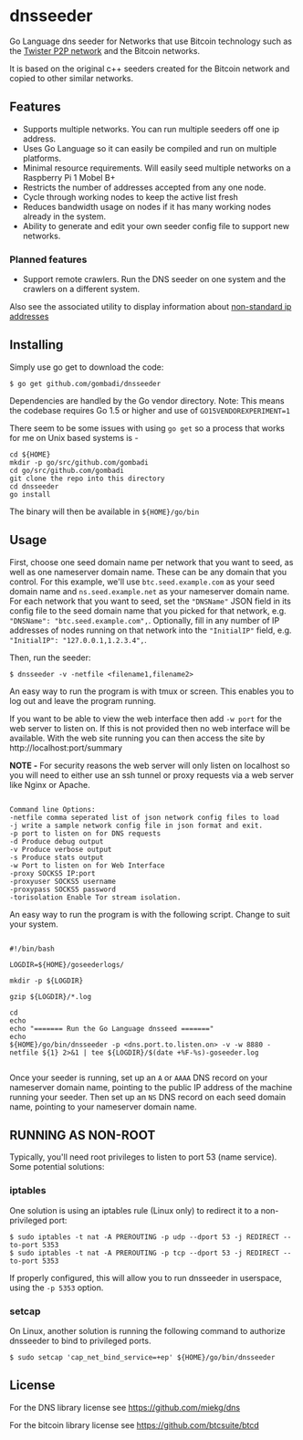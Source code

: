 # dnsseeder
Go Language dns seeder for Networks that use Bitcoin technology such as the [Twister P2P network](http://twister.net.co/) and the Bitcoin networks.

It is based on the original c++ seeders created for the Bitcoin network and copied to other similar networks.

## Features

* Supports multiple networks. You can run multiple seeders off one ip address.
* Uses Go Language so it can easily be compiled and run on multiple platforms.
* Minimal resource requirements. Will easily seed multiple networks on a Raspberry Pi 1 Mobel B+
* Restricts the number of addresses accepted from any one node.
* Cycle through working nodes to keep the active list fresh
* Reduces bandwidth usage on nodes if it has many working nodes already in the system.
* Ability to generate and edit your own seeder config file to support new networks.

### Planned features

* Support remote crawlers. Run the DNS seeder on one system and the crawlers on a different system.


Also see the associated utility to display information about [non-standard ip addresses](https://github.com/gombadi/nonstd/)



## Installing

Simply use go get to download the code:

    $ go get github.com/gombadi/dnsseeder

Dependencies are handled by the Go vendor directory.
Note: This means the codebase requires Go 1.5 or higher and use of `GO15VENDOREXPERIMENT=1`

There seem to be some issues with using `go get` so a process that works for me on Unix based systems is -

```
cd ${HOME}
mkdir -p go/src/github.com/gombadi
cd go/src/github.com/gombadi
git clone the repo into this directory
cd dnsseeder
go install

```
The binary will then be available in `${HOME}/go/bin`


## Usage

First, choose one seed domain name per network that you want to seed, as well as one nameserver domain name.  These can be any domain that you control.  For this example, we'll use `btc.seed.example.com` as your seed domain name and `ns.seed.example.net` as your nameserver domain name.  For each network that you want to seed, set the `"DNSName"` JSON field in its config file to the seed domain name that you picked for that network, e.g. `"DNSName": "btc.seed.example.com",`.  Optionally, fill in any number of IP addresses of nodes running on that network into the `"InitialIP"` field, e.g. `"InitialIP": "127.0.0.1,1.2.3.4",`.

Then, run the seeder:

    $ dnsseeder -v -netfile <filename1,filename2>

An easy way to run the program is with tmux or screen. This enables you to log out and leave the program running.

If you want to be able to view the web interface then add `-w port` for the web server to listen on. If this is not provided then no web interface will be available. With the web site running you can then access the site by http://localhost:port/summary

**NOTE -** For security reasons the web server will only listen on localhost so you will need to either use an ssh tunnel or proxy requests via a web server like Nginx or Apache.

```

Command line Options:
-netfile comma seperated list of json network config files to load
-j write a sample network config file in json format and exit.
-p port to listen on for DNS requests
-d Produce debug output
-v Produce verbose output
-s Produce stats output
-w Port to listen on for Web Interface
-proxy SOCKS5 IP:port
-proxyuser SOCKS5 username
-proxypass SOCKS5 password
-torisolation Enable Tor stream isolation.

```

An easy way to run the program is with the following script. Change to suit your system.

```

#!/bin/bash

LOGDIR=${HOME}/goseederlogs/

mkdir -p ${LOGDIR}

gzip ${LOGDIR}/*.log

cd
echo
echo "======= Run the Go Language dnsseed ======="
echo
${HOME}/go/bin/dnsseeder -p <dns.port.to.listen.on> -v -w 8880 -netfile ${1} 2>&1 | tee ${LOGDIR}/$(date +%F-%s)-goseeder.log


```

Once your seeder is running, set up an `A` or `AAAA` DNS record on your nameserver domain name, pointing to the public IP address of the machine running your seeder.  Then set up an `NS` DNS record on each seed domain name, pointing to your nameserver domain name.

## RUNNING AS NON-ROOT

Typically, you'll need root privileges to listen to port 53 (name service).  Some potential solutions:

### iptables

One solution is using an iptables rule (Linux only) to redirect it to
a non-privileged port:

```
$ sudo iptables -t nat -A PREROUTING -p udp --dport 53 -j REDIRECT --to-port 5353
$ sudo iptables -t nat -A PREROUTING -p tcp --dport 53 -j REDIRECT --to-port 5353
```

If properly configured, this will allow you to run dnsseeder in userspace, using
the `-p 5353` option.

### setcap

On Linux, another solution is running the following command to authorize dnsseeder to bind to privileged ports.

```
$ sudo setcap 'cap_net_bind_service=+ep' ${HOME}/go/bin/dnsseeder
```

## License

For the DNS library license see https://github.com/miekg/dns

For the bitcoin library license see https://github.com/btcsuite/btcd


